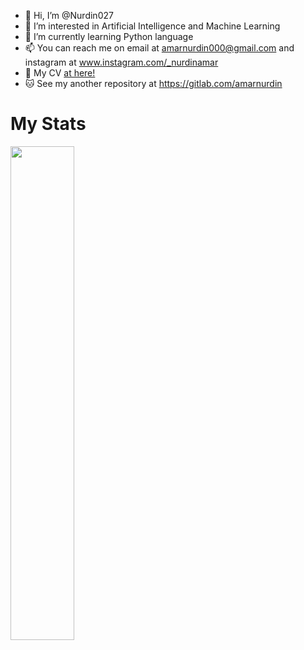 - 👋 Hi, I’m @Nurdin027
- 👀 I’m interested in Artificial Intelligence and Machine Learning
- 🐍 I’m currently learning Python language
- 📫 You can reach me on email at <a href="mailto:amarnurdin000@gmail.com" target="_blank">amarnurdin000@gmail.com</a>
                      and instagram at <a href="www.instagram.com/_nurdinamar" target="_blank">www.instagram.com/_nurdinamar</a>
- 📂 My CV <a href="https://nurdin027.github.io/me" target="_blank">at here!</a>
- 🐱 See my another repository at <a href="https://gitlab.com/amarnurdin" target="_blank">https://gitlab.com/amarnurdin</a>

# My Stats
<div>
  <a href="#"><img style="width: 45%" src="https://github-readme-stats.vercel.app/api/top-langs/?username=Nurdin027&show_icons=true&locale=en&layout=compact&theme=dark&exclude_repo=[demo_banten,mbcciptalaras]" hidden>
  <img style="width: 45%" src="https://github-readme-streak-stats.herokuapp.com/?user=Nurdin027&theme=dark"></a>
</div>
<!---
Nurdin027/Nurdin027 is a ✨ special ✨ repository because its `README.md` (this file) appears on your GitHub profile.
You can click the Preview link to take a look at your changes.
--->
